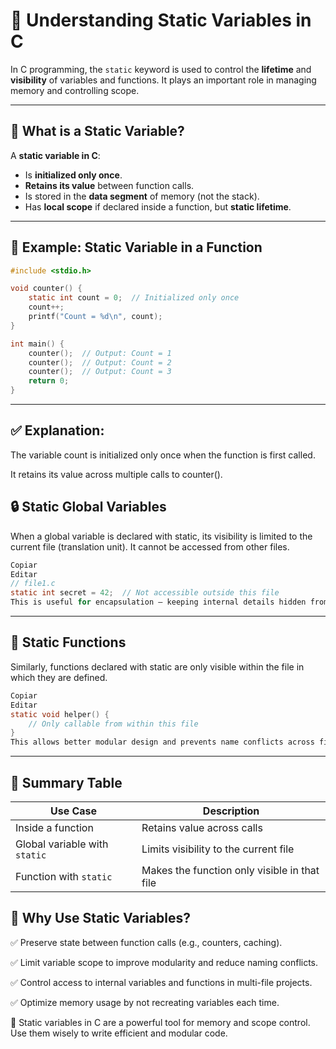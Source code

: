 # 🔧 Understanding Static Variables in C

In C programming, the `static` keyword is used to control the **lifetime** and **visibility** of variables and functions. It plays an important role in managing memory and controlling scope.

---

## 📌 What is a Static Variable?

A **static variable in C**:

- Is **initialized only once**.
- **Retains its value** between function calls.
- Is stored in the **data segment** of memory (not the stack).
- Has **local scope** if declared inside a function, but **static lifetime**.

---

## 🧪 Example: Static Variable in a Function

```c
#include <stdio.h>

void counter() {
    static int count = 0;  // Initialized only once
    count++;
    printf("Count = %d\n", count);
}

int main() {
    counter();  // Output: Count = 1
    counter();  // Output: Count = 2
    counter();  // Output: Count = 3
    return 0;
}
```
---

## ✅ Explanation:
The variable count is initialized only once when the function is first called.

It retains its value across multiple calls to counter().

## 🔒 Static Global Variables
When a global variable is declared with static, its visibility is limited to the current file (translation unit). It cannot be accessed from other files.

```c
Copiar
Editar
// file1.c
static int secret = 42;  // Not accessible outside this file
This is useful for encapsulation — keeping internal details hidden from other modules.
```
---

## 📌 Static Functions
Similarly, functions declared with static are only visible within the file in which they are defined.

```c
Copiar
Editar
static void helper() {
    // Only callable from within this file
}
This allows better modular design and prevents name conflicts across files.
```
---

## 🧠 Summary Table

| Use Case                   | Description                                      |
|----------------------------|--------------------------------------------------|
| Inside a function          | Retains value across calls                       |
| Global variable with `static` | Limits visibility to the current file        |
| Function with `static`     | Makes the function only visible in that file     |


## 📘 Why Use Static Variables?
✅ Preserve state between function calls (e.g., counters, caching).

✅ Limit variable scope to improve modularity and reduce naming conflicts.

✅ Control access to internal variables and functions in multi-file projects.

✅ Optimize memory usage by not recreating variables each time.

🔹 Static variables in C are a powerful tool for memory and scope control. Use them wisely to write efficient and modular code.
